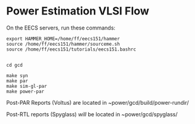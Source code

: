 # Power Estimation VLSI Flow 
On the EECS servers, run these commands:
```
export HAMMER_HOME=/home/ff/eecs151/hammer
source /home/ff/eecs151/hammer/sourceme.sh
source /home/ff/eecs151/tutorials/eecs151.bashrc


cd gcd

make syn
make par
make sim-gl-par
make power-par

```

Post-PAR Reports (Voltus) are located in ~power/gcd/build/power-rundir/

Post-RTL reports (Spyglass) *will* be located in ~power/gcd/spyglass/
